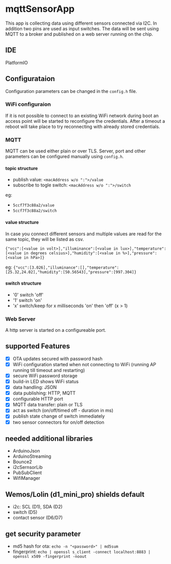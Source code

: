 # mqttSensorApp
This app is collecting data using different sensors connected via I2C. In addition two pins are used as input switches. The data will be sent using MQTT to a broker and published on a web server running on the chip.

## IDE
PlatformIO

## Configurataion
Configuration parameters can be changed in the `config.h` file.

### WiFi configuraion
If it is not possible to connect to an existing WiFi network during boot an access point will be started to reconfigure the credentials. After a timeout a reboot will take place to try reconnecting with already stored credentials.

### MQTT
MQTT can be used either plain or over TLS. Server, port and other parameters can be configured manually using `config.h`.

#### topic structure
- publish value: `<macAddress w/o ":">/value`
- subscribe to togle switch: `<macAddress w/o ":">/switch`

eg:
- `5ccf7f3c88a2/value`
- `5ccf7f3c88a2/switch`

#### value structure
In case you connect different sensors and multiple values are read for the same topic, they will be listed as csv.

`{"vcc":[<value in volt>],"illuminance":[<value in lux>],"temperature":[<value in degrees celsius>],"humidity":[<value in %>],"pressure":[<value in hPa>]}`

eg: `{"vcc":[3.026],"illuminance":[],"temperature":[25.32,24.02],"humidity":[50.56543],"pressure":[997.304]}`

#### switch structure
- '0' switch 'off'
- '1' switch 'on'
- 'x' switch/keep for x milliseconds 'on' then 'off' (x > 1)

### Web Server
A http server is started on a configureable port. 

## supported Features
- [X] OTA updates secured with password hash
- [X] WiFi configuration started when not connecting to WiFi (running AP running till timeout and restarting)
- [X] secure WiFi password storage
- [X] build-in LED shows WiFi status
- [X] data handling: JSON
- [X] data publishing: HTTP, MQTT
- [X] configurable HTTP port
- [X] MQTT data transfer: plain or TLS
- [X] act as switch (on/off/timed off - duration in ms)
- [X] publish state change of switch immediately
- [X] two sensor connectors for on/off detection

## needed additional libraries
 * ArduinoJson
 * ArduinoStreaming
 * Bounce2
 * i2cSernsorLib
 * PubSubClient
 * WifiManager

## Wemos/Lolin (d1_mini_pro) shields default
- i2c: SCL (D1), SDA (D2)
- switch (D5)
- contact sensor (D6/D7)

## get security parameter
 - md5 hash for ota: `echo -n "<password>" | md5sum`
 - fingerprint: `echo | openssl s_client -connect localhost:8883 | openssl x509 -fingerprint -noout`
